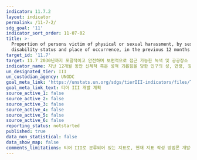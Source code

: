 ```yaml
---
indicator: 11.7.2
layout: indicator
permalink: /11-7-2/
sdg_goal: '11'
indicator_sort_order: 11-07-02
title: >-
  Proportion of persons victim of physical or sexual harassment, by sex, age,
  disability status and place of occurrence, in the previous 12 months
target_id: '11.7'
target: 11.7 2030년까지 포괄적이고 안전하며 보편적으로 접근 가능한 녹색 및 공공장소 제공 (특히, 여성, 아동, 노인, 장애인)
indicator_name: 지난 12개월 동안 신체적 혹은 성적 괴롭힘을 당한 인구의 성, 연령, 장애, 발생장소별 비율 
un_designated_tier: III
un_custodian_agency: UNODC
goal_meta_link: 'https://unstats.un.org/sdgs/tierIII-indicators/files/Tier3-11-07-02.pdf'
goal_meta_link_text: 티어 III 개발 계획
source_active_1: false
source_active_2: false
source_active_3: false
source_active_4: false
source_active_5: false
source_active_6: false
reporting_status: notstarted
published: true
data_non_statistical: false
data_show_map: false
comments_limitations: 티어 III로 분류되어 있는 지표로, 현재 지표 작성 방법론 개발중입니다.
---
```


